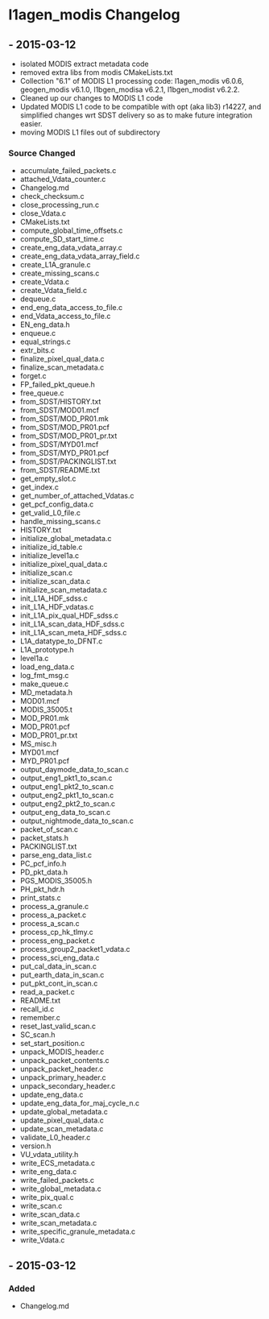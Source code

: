 
# l1agen_modis Changelog

## <VERSION> - 2015-03-12

 - isolated MODIS extract metadata code
 - removed extra libs from modis CMakeLists.txt
 - Collection "6.1" of MODIS L1 processing code: l1agen_modis v6.0.6, geogen_modis v6.1.0, l1bgen_modisa v6.2.1, l1bgen_modist v6.2.2.
 - Cleaned up our changes to MODIS L1 code
 - Updated MODIS L1 code to be compatible with opt (aka lib3) r14227, and simplified changes wrt SDST delivery so as to make future integration easier.
 - moving MODIS L1 files out of subdirectory
  
### Source Changed

  * accumulate_failed_packets.c
  * attached_Vdata_counter.c
  * Changelog.md
  * check_checksum.c
  * close_processing_run.c
  * close_Vdata.c
  * CMakeLists.txt
  * compute_global_time_offsets.c
  * compute_SD_start_time.c
  * create_eng_data_vdata_array.c
  * create_eng_data_vdata_array_field.c
  * create_L1A_granule.c
  * create_missing_scans.c
  * create_Vdata.c
  * create_Vdata_field.c
  * dequeue.c
  * end_eng_data_access_to_file.c
  * end_Vdata_access_to_file.c
  * EN_eng_data.h
  * enqueue.c
  * equal_strings.c
  * extr_bits.c
  * finalize_pixel_qual_data.c
  * finalize_scan_metadata.c
  * forget.c
  * FP_failed_pkt_queue.h
  * free_queue.c
  * from_SDST/HISTORY.txt
  * from_SDST/MOD01.mcf
  * from_SDST/MOD_PR01.mk
  * from_SDST/MOD_PR01.pcf
  * from_SDST/MOD_PR01_pr.txt
  * from_SDST/MYD01.mcf
  * from_SDST/MYD_PR01.pcf
  * from_SDST/PACKINGLIST.txt
  * from_SDST/README.txt
  * get_empty_slot.c
  * get_index.c
  * get_number_of_attached_Vdatas.c
  * get_pcf_config_data.c
  * get_valid_L0_file.c
  * handle_missing_scans.c
  * HISTORY.txt
  * initialize_global_metadata.c
  * initialize_id_table.c
  * initialize_level1a.c
  * initialize_pixel_qual_data.c
  * initialize_scan.c
  * initialize_scan_data.c
  * initialize_scan_metadata.c
  * init_L1A_HDF_sdss.c
  * init_L1A_HDF_vdatas.c
  * init_L1A_pix_qual_HDF_sdss.c
  * init_L1A_scan_data_HDF_sdss.c
  * init_L1A_scan_meta_HDF_sdss.c
  * L1A_datatype_to_DFNT.c
  * L1A_prototype.h
  * level1a.c
  * load_eng_data.c
  * log_fmt_msg.c
  * make_queue.c
  * MD_metadata.h
  * MOD01.mcf
  * MODIS_35005.t
  * MOD_PR01.mk
  * MOD_PR01.pcf
  * MOD_PR01_pr.txt
  * MS_misc.h
  * MYD01.mcf
  * MYD_PR01.pcf
  * output_daymode_data_to_scan.c
  * output_eng1_pkt1_to_scan.c
  * output_eng1_pkt2_to_scan.c
  * output_eng2_pkt1_to_scan.c
  * output_eng2_pkt2_to_scan.c
  * output_eng_data_to_scan.c
  * output_nightmode_data_to_scan.c
  * packet_of_scan.c
  * packet_stats.h
  * PACKINGLIST.txt
  * parse_eng_data_list.c
  * PC_pcf_info.h
  * PD_pkt_data.h
  * PGS_MODIS_35005.h
  * PH_pkt_hdr.h
  * print_stats.c
  * process_a_granule.c
  * process_a_packet.c
  * process_a_scan.c
  * process_cp_hk_tlmy.c
  * process_eng_packet.c
  * process_group2_packet1_vdata.c
  * process_sci_eng_data.c
  * put_cal_data_in_scan.c
  * put_earth_data_in_scan.c
  * put_pkt_cont_in_scan.c
  * read_a_packet.c
  * README.txt
  * recall_id.c
  * remember.c
  * reset_last_valid_scan.c
  * SC_scan.h
  * set_start_position.c
  * unpack_MODIS_header.c
  * unpack_packet_contents.c
  * unpack_packet_header.c
  * unpack_primary_header.c
  * unpack_secondary_header.c
  * update_eng_data.c
  * update_eng_data_for_maj_cycle_n.c
  * update_global_metadata.c
  * update_pixel_qual_data.c
  * update_scan_metadata.c
  * validate_L0_header.c
  * version.h
  * VU_vdata_utility.h
  * write_ECS_metadata.c
  * write_eng_data.c
  * write_failed_packets.c
  * write_global_metadata.c
  * write_pix_qual.c
  * write_scan.c
  * write_scan_data.c
  * write_scan_metadata.c
  * write_specific_granule_metadata.c
  * write_Vdata.c
## <VERSION> - 2015-03-12
### Added
  * Changelog.md
